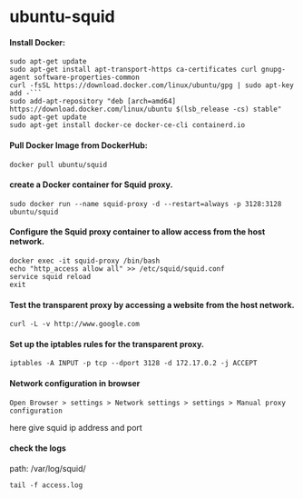 # ubuntu-squid
#### Install Docker:
```
sudo apt-get update
sudo apt-get install apt-transport-https ca-certificates curl gnupg-agent software-properties-common
curl -fsSL https://download.docker.com/linux/ubuntu/gpg | sudo apt-key add -```
sudo add-apt-repository "deb [arch=amd64] https://download.docker.com/linux/ubuntu $(lsb_release -cs) stable"
sudo apt-get update
sudo apt-get install docker-ce docker-ce-cli containerd.io
```

#### Pull Docker Image from DockerHub:
```
docker pull ubuntu/squid
```
#### create a Docker container for Squid proxy.
```
sudo docker run --name squid-proxy -d --restart=always -p 3128:3128 ubuntu/squid
```

#### Configure the Squid proxy container to allow access from the host network.
```
docker exec -it squid-proxy /bin/bash
echo "http_access allow all" >> /etc/squid/squid.conf
service squid reload
exit
```

#### Test the transparent proxy by accessing a website from the host network.
```
curl -L -v http://www.google.com
```

#### Set up the iptables rules for the transparent proxy.
```
iptables -A INPUT -p tcp --dport 3128 -d 172.17.0.2 -j ACCEPT
```
#### Network configuration in browser

``` 
Open Browser > settings > Network settings > settings > Manual proxy configuration
```
here give squid ip address and port
    
#### check the logs
path: /var/log/squid/
```
tail -f access.log
``` 

